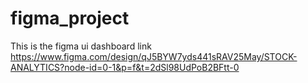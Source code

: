 # figma_project
This is the figma ui dashboard link
https://www.figma.com/design/qJ5BYW7yds441sRAV25May/STOCK-ANALYTICS?node-id=0-1&p=f&t=2dSl98UdPoB2BFtt-0
